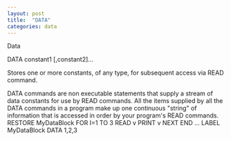 ```yaml
---
layout: post
title:  "DATA"
categories: data
---
```

Data

DATA constant1 [,constant2]...

Stores one or more constants, of any type, for subsequent access via READ command.


DATA commands are non executable statements that supply a stream of data constants for use by READ commands. All the items supplied by all the DATA commands in a program make up one continuous "string" of information that is accessed in order by your program's READ commands.
RESTORE MyDataBlock
FOR I=1 TO 3
    READ v
    PRINT v
NEXT
END
...
LABEL MyDataBlock
DATA 1,2,3

